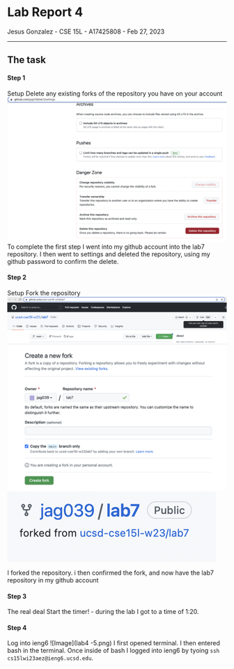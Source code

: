 # Lab Report 4
Jesus Gonzalez - CSE 15L - A17425808 - Feb 27, 2023

---

## The task
#### Step 1
Setup Delete any existing forks of the repository you have on your account
![Image](lab4-1.png)
To complete the first step I went into my github account into the lab7 repository. I then went to settings and deleted the repository, using my github password to confirm the delete.
#### Step 2
Setup Fork the repository
![Image](lab4-2.png)
![Image](lab4-3.png)
![Image](lab4-4.png)

I forked the repository. i then confirmed the fork, and now have the lab7 repository in my github account
#### Step 3
The real deal Start the timer! - during the lab I got to a time of 1:20.
#### Step 4
Log into ieng6
![Image](lab4 -5.png)
I first opened terminal. I then entered bash in the terminal. Once inside of bash I logged into ieng6 by tyoing `ssh cs15lwi23aez@ieng6.ucsd.edu`.



